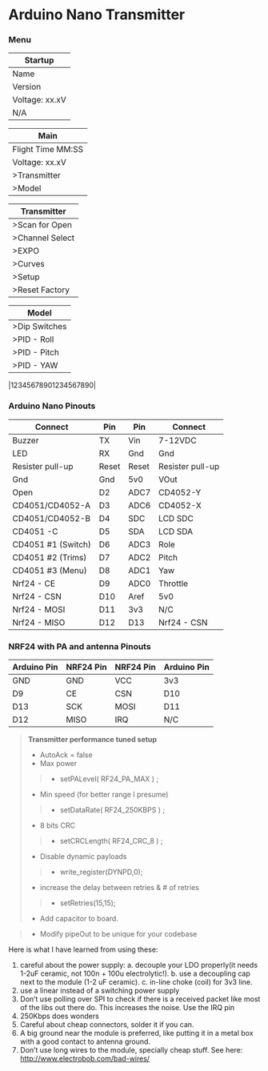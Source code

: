 # Arduino Nano Transmitter

### Menu
| Startup |  
| ----- | 
| Name   | 
| Version   | 
| Voltage: xx.xV | 
| N/A   | 

| Main |  
| ----- | 
| Flight Time MM:SS|
| Voltage: xx.xV | 
| >Transmitter   | 
| >Model   | 

| Transmitter |  
| ----- | 
| >Scan for Open | 
| >Channel Select   | 
| >EXPO  | 
| >Curves   | 
| >Setup   | 
| >Reset Factory | 

| Model |  
| ----- | 
| >Dip Switches | 
| >PID - Roll   | 
| >PID - Pitch   | 
| >PID - YAW   | 


|12345678901234567890|

### Arduino Nano Pinouts

| Connect |  Pin  | Pin   | Connect |
| ----- | ------ | ------ | ------ |
| Buzzer           | TX     | Vin   | 7-12VDC  |
| LED              | RX     | Gnd   | Gnd      |
| Resister pull-up | Reset  | Reset | Resister pull-up      |
| Gnd              | Gnd    | 5v0   | VOut     |
| Open             | D2     | ADC7  | CD4052-Y |
| CD4051/CD4052-A  | D3     | ADC6  | CD4052-X |
| CD4051/CD4052-B  | D4     | SDC   | LCD SDC  |
| CD4051       -C  | D5     | SDA   | LCD SDA  |
| CD4051 #1 (Switch)| D6    | ADC3  | Role     |
| CD4051 #2 (Trims)| D7     | ADC2  | Pitch    |
| CD4051 #3 (Menu) | D8     | ADC1  | Yaw      |
| Nrf24 - CE       | D9     | ADC0  | Throttle |
| Nrf24 - CSN      | D10    | Aref  | 5v0      |
| Nrf24 - MOSI     | D11    | 3v3   | N/C      |
| Nrf24 - MISO     | D12    | D13   | Nrf24 - CSN|

### NRF24 with PA and antenna Pinouts
| Arduino Pin |  NRF24 Pin  | NRF24 Pin   | Arduino Pin |
| ----- | ------ | ------ | ------ |
| GND   | GND    | VCC    | 3v3    |
| D9    | CE     | CSN    | D10    |
| D13   | SCK    | MOSI   | D11    |
| D12   | MISO   | IRQ    | N/C    |


> **Transmitter performance tuned setup**
> - AutoAck = false 
> - Max power 
>> - setPALevel( RF24_PA_MAX ) ; 
> - Min speed (for better range I presume)
>> - setDataRate( RF24_250KBPS ) ; 
> - 8 bits CRC
>> - setCRCLength( RF24_CRC_8 ) ; 
> - Disable dynamic payloads 
>> - write_register(DYNPD,0); 
> - increase the delay between retries & # of retries 
>> - setRetries(15,15);
> - Add capacitor to board.

> - Modify pipeOut to be unique for your codebase

Here is what I have learned from using these:
1. careful about the power supply: 
      a. decouple your LDO properly(it needs 1-2uF ceramic, not 100n + 100u electrolytic!). 
      b. use a decoupling cap next to the module (1-2 uF ceramic).
      c. in-line choke (coil) for 3v3 line.
2. use a linear instead of a switching power supply
3. Don’t use polling over SPI to check if there is a received packet like most of the libs out there do. This increases the noise. Use the IRQ pin
4. 250Kbps does wonders
5. Careful about cheap connectors, solder it if you can.
6. A big ground near the module is preferred, like putting it in a metal box with a good contact to antenna ground.
7. Don’t use long wires to the module, specially cheap stuff. See here: http://www.electrobob.com/bad-wires/
